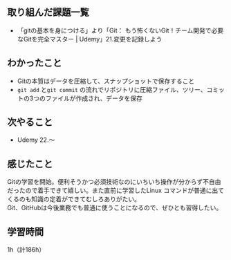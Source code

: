 ## 取り組んだ課題一覧
- 「gitの基本を身につける」より「Git： もう怖くないGit！チーム開発で必要なGitを完全マスター | Udemy」21.変更を記録しよう

## わかったこと
- Gitの本質はデータを圧縮して、スナップショットで保存すること
- `git add` と`git commit` の流れでリポジトリに圧縮ファイル、ツリー、コミットの3つのファイルが作成され、データを保存

## 次やること
- Udemy 22.～

## 感じたこと
Gitの学習を開始。便利そうかつ必須技術なのにいちいち操作が分からず不自由だったので着手できて嬉しい。また直前に学習したLinux コマンドが普通に出てくるのも知識の定着ができてむしろありがたい。  
Git、GitHubは今後業務でも普通に使うことになるので、ぜひとも習得したい。

## 学習時間
1h（計186h）
